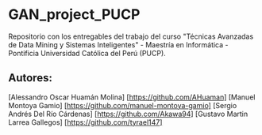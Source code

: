 # GAN_project_PUCP
Repositorio con los entregables del trabajo del curso "Técnicas Avanzadas de Data Mining y Sistemas Inteligentes" - Maestría en  Informática - Pontificia Universidad Católica del Perú (PUCP).

## Autores:
[Alessandro Oscar Huamán Molina] [https://github.com/AHuaman]
[Manuel Montoya Gamio] [https://github.com/manuel-montoya-gamio]
[Sergio Andrés Del Río Cárdenas] [https://github.com/Akawa94]
[Gustavo Martin Larrea Gallegos] [https://github.com/tyrael147]
